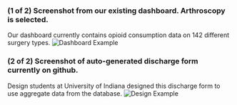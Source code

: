 
### (1 of 2) Screenshot from our existing dashboard. Arthroscopy is selected.
Our dashboard currently contains opioid consumption data on 142 different surgery types.
![Dashboard Example](https://alonmd.github.io/arthroscopy.png)



### (2 of 2) Screenshot of auto-generated discharge form currently on github.
Design students at University of Indiana designed this discharge form to use aggregate data from the database.
![Design Example](https://alonmd.github.io/discharge.png)
